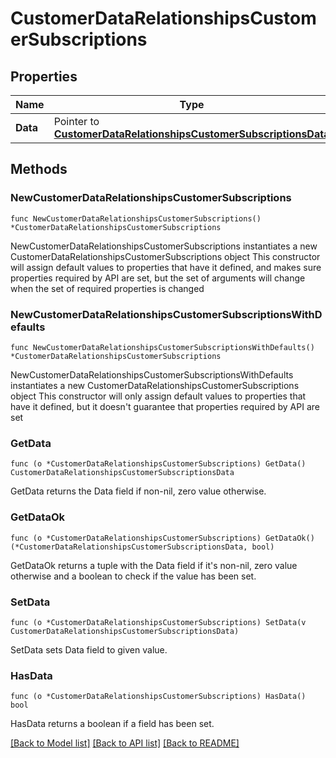 # CustomerDataRelationshipsCustomerSubscriptions

## Properties

Name | Type | Description | Notes
------------ | ------------- | ------------- | -------------
**Data** | Pointer to [**CustomerDataRelationshipsCustomerSubscriptionsData**](CustomerDataRelationshipsCustomerSubscriptionsData.md) |  | [optional] 

## Methods

### NewCustomerDataRelationshipsCustomerSubscriptions

`func NewCustomerDataRelationshipsCustomerSubscriptions() *CustomerDataRelationshipsCustomerSubscriptions`

NewCustomerDataRelationshipsCustomerSubscriptions instantiates a new CustomerDataRelationshipsCustomerSubscriptions object
This constructor will assign default values to properties that have it defined,
and makes sure properties required by API are set, but the set of arguments
will change when the set of required properties is changed

### NewCustomerDataRelationshipsCustomerSubscriptionsWithDefaults

`func NewCustomerDataRelationshipsCustomerSubscriptionsWithDefaults() *CustomerDataRelationshipsCustomerSubscriptions`

NewCustomerDataRelationshipsCustomerSubscriptionsWithDefaults instantiates a new CustomerDataRelationshipsCustomerSubscriptions object
This constructor will only assign default values to properties that have it defined,
but it doesn't guarantee that properties required by API are set

### GetData

`func (o *CustomerDataRelationshipsCustomerSubscriptions) GetData() CustomerDataRelationshipsCustomerSubscriptionsData`

GetData returns the Data field if non-nil, zero value otherwise.

### GetDataOk

`func (o *CustomerDataRelationshipsCustomerSubscriptions) GetDataOk() (*CustomerDataRelationshipsCustomerSubscriptionsData, bool)`

GetDataOk returns a tuple with the Data field if it's non-nil, zero value otherwise
and a boolean to check if the value has been set.

### SetData

`func (o *CustomerDataRelationshipsCustomerSubscriptions) SetData(v CustomerDataRelationshipsCustomerSubscriptionsData)`

SetData sets Data field to given value.

### HasData

`func (o *CustomerDataRelationshipsCustomerSubscriptions) HasData() bool`

HasData returns a boolean if a field has been set.


[[Back to Model list]](../README.md#documentation-for-models) [[Back to API list]](../README.md#documentation-for-api-endpoints) [[Back to README]](../README.md)


